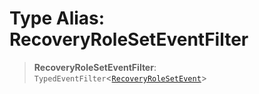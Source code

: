 # Type Alias: RecoveryRoleSetEventFilter

> **RecoveryRoleSetEventFilter**: `TypedEventFilter`\<[`RecoveryRoleSetEvent`](RecoveryRoleSetEvent.md)\>
